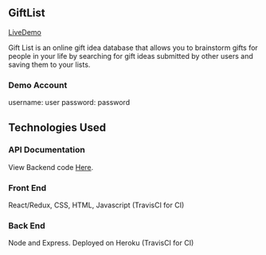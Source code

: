 
## GiftList

[LiveDemo](https://afternoon-gorge-27039.herokuapp.com/)

Gift List is an online gift idea database that allows you to brainstorm gifts for people in your life by searching for 
gift ideas submitted by other users and saving them to your lists.

### Demo Account
username: user
password: password

## Technologies Used

### API Documentation
View Backend code [Here](https://github.com/ecarlson1201/gift-list-api).

### Front End
React/Redux, CSS, HTML, Javascript (TravisCI for CI)

### Back End
Node and Express. Deployed on Heroku (TravisCI for CI)